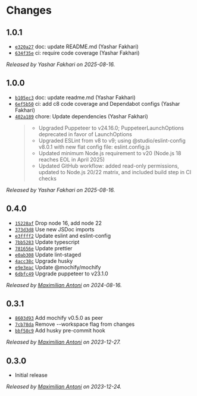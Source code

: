 # Changes

## 1.0.1

- [`e320a27`](https://github.com/mochify-js/driver-puppeteer/commit/e320a27418f0a89e0078f584607f45d0cd7a4baf)
  doc: update README.md (Yashar Fakhari)
- [`634f35e`](https://github.com/mochify-js/driver-puppeteer/commit/634f35ebf73c3b20e204fb7bf04d163c71bd2353)
  ci: require code coverage (Yashar Fakhari)

_Released by Yashar Fakhari on 2025-08-16._

## 1.0.0

- [`b105ec3`](https://github.com/mochify-js/driver-puppeteer/commit/b105ec33ea20b62521aa3d2b11265bd3e59cdd34)
  doc: update readme.md (Yashar Fakhari)
- [`6ef5b50`](https://github.com/mochify-js/driver-puppeteer/commit/6ef5b50b4a7fededa8436b2e6de8740e6400d9ed)
  ci: add c8 code coverage and Dependabot configs (Yashar Fakhari)
- [`402a189`](https://github.com/mochify-js/driver-puppeteer/commit/402a18909b1e438b288ba8fcab2334a44af4ecb5)
  chore: Update dependencies (Yashar Fakhari)
    >
    > - Upgraded Puppeteer to v24.16.0; PuppeteerLaunchOptions deprecated in favor of LaunchOptions
    > - Upgraded ESLint from v8 to v9; using @studio/eslint-config v8.0.1 with new flat config file: eslint.config.js
    > - Updated minimum Node.js requirement to v20 (Node.js 18 reaches EOL in April 2025)
    > - Updated GitHub workflow: added read-only permissions, updated to Node.js 20/22 matrix, and included build step in CI checks

_Released by Yashar Fakhari on 2025-08-16._

## 0.4.0

- [`15228af`](https://github.com/mochify-js/driver-puppeteer/commit/15228afc643f4a56ced00b7cea981e46d598a3c1)
  Drop node 16, add node 22
- [`373d3d8`](https://github.com/mochify-js/driver-puppeteer/commit/373d3d8a319d4a45dfd23ad2acd2ad88ae0d738d)
  Use new JSDoc imports
- [`e3ffff2`](https://github.com/mochify-js/driver-puppeteer/commit/e3ffff298a5d917a342af0a564a3786b2476ef88)
  Update eslint and eslint-config
- [`7bb5283`](https://github.com/mochify-js/driver-puppeteer/commit/7bb52836eaec6a1fe953be7a10f15f8c5bbd9121)
  Update typescript
- [`781656e`](https://github.com/mochify-js/driver-puppeteer/commit/781656e4fc3775023ef64c0fd7df0abcabcbc36d)
  Update prettier
- [`e0ab308`](https://github.com/mochify-js/driver-puppeteer/commit/e0ab308a69c1d508e7d957da2f2899fb8b251aa7)
  Update lint-staged
- [`4acc38c`](https://github.com/mochify-js/driver-puppeteer/commit/4acc38c7ee0f4f1e86ae829a56fcf0b2145a49fd)
  Upgrade husky
- [`e9e3eac`](https://github.com/mochify-js/driver-puppeteer/commit/e9e3eac9fd95689072fa7dc99f6544a2b62d825c)
  Update @mochify/mochify
- [`6dbfc49`](https://github.com/mochify-js/driver-puppeteer/commit/6dbfc4971e723602241bd0675fc2e94b96f12e98)
  Upgrade puppeteer to v23.1.0

_Released by [Maximilian Antoni](https://github.com/mantoni) on 2024-08-16._

## 0.3.1

- [`8603d93`](https://github.com/mochify-js/driver-puppeteer/commit/8603d934e21f2b8c7fe6de5d4d150406da936487)
  Add mochify v0.5.0 as peer
- [`7cb78da`](https://github.com/mochify-js/driver-puppeteer/commit/7cb78da41b73c89856fe9d306076c7a1947367ef)
  Remove --workspace flag from changes
- [`bbf50c9`](https://github.com/mochify-js/driver-puppeteer/commit/bbf50c971289d05eea4d3e7b8835b5c4e5c3c30e)
  Add husky pre-commit hook

_Released by [Maximilian Antoni](https://github.com/mantoni) on 2023-12-27._

## 0.3.0

- Initial release

_Released by [Maximilian Antoni](https://github.com/mantoni) on 2023-12-24._
